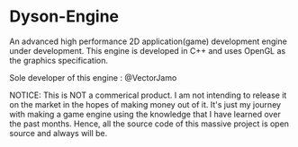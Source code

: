 # Dyson-Engine 
An advanced high performance 2D application(game) development engine under development.
This engine is developed in C++ and uses OpenGL as the graphics specification.

Sole developer of this engine : @VectorJamo

NOTICE: This is NOT a commerical product. I am not intending to release it on the market in the hopes of making money out of it. It's just my journey with making a game engine using the knowledge that I have learned over the past months. Hence, all the source code of this massive project is open source and always will be.
